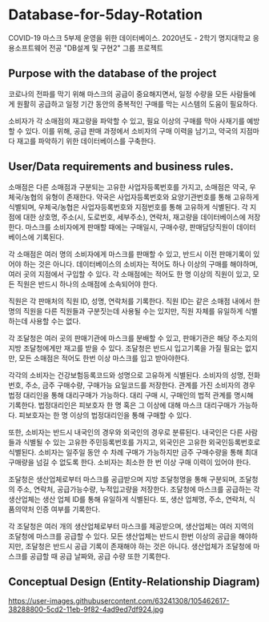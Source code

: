 # Database-for-5day-Rotation
COVID-19 마스크 5부제 운영을 위한 데이터베이스.
2020년도 - 2학기 명지대학교 응용소프트웨어 전공 "DB설계 및 구현2" 그룹 프로젝트

## Purpose with the database of the project
코로나의 전파를 막기 위해 마스크의 공급이 중요해지면서, 일정 수량을 모든 사람들에게 원활히 공급하고 일정 기간 동안의 중복적인 구매를 막는 시스템의 도움이 필요하다.

소비자가 각 소매점의 재고량을 파악할 수 있고, 필요 이상의 구매를 막아 사재기를 예방할 수 있다.
이를 위해, 공급 판매 과정에서 소비자의 구매 이력을 남기고, 약국의 지점마다 재고를 파악하기 위한 데이터베이스를 구축한다.

## User/Data requirements and business rules.
소매점은 다른 소매점과 구분되는 고유한 사업자등록번호를 가지고, 소매점은 약국, 우체국/농협의 유형이 존재한다. 약국은 사업자등록번호와 요양기관번호를 통해 고유하게 식별되며, 우체국/농협은 사업자등록번호와 지점번호를 통해 고유하게 식별된다.
각 지점에 대한 상호명, 주소(시, 도로번호, 세부주소), 연락처, 재고량을 데이터베이스에 저장한다. 마스크를 소비자에게 판매할 때에는 구매일시, 구매수량, 판매담당직원이 데이터베이스에 기록된다.

각 소매점은 여러 명의 소비자에게 마스크를 판매할 수 있고, 반드시 이전 판매기록이 있어야 하는 것은 아니다. 데이터베이스의 소비자는 적어도 하나 이상의 구매를 해야하며, 여러 곳의 지점에서 구입할 수 있다. 각 소매점에는 적어도 한 명 이상의 직원이 있고, 모든 직원은 반드시 하나의 소매점에 소속되어야 한다.

직원은 각 판매처의 직원 ID, 성명, 연락처를 기록한다. 직원 ID는 같은 소매점 내에서 한 명의 직원을 다른 직원들과 구분짓는데 사용될 수는 있지만, 직원 자체를 유일하게 식별하는데 사용할 수는 없다.

각 조달청은 여러 곳의 판매기관에 마스크를 분배할 수 있고, 판매기관은 해당 주소지의 지방 조달청에게만 재고를 받을 수 있다. 조달청은 반드시 입고기록을 가질 필요는 없지만, 모든 소매점은 적어도 한번 이상 마스크를 입고 받아야한다.

각각의 소비자는 건강보험등록코드와 성명으로 고유하게 식별된다. 소비자의 성명, 전화번호, 주소, 금주 구매수량, 구매가능 요일코드를 저장한다. 관계를 가진 소비자의 경우 법정 대리인을 통해 대리구매가 가능하다. 대리 구매 시, 구매인의 법적 관계를 명시해 기록한다. 법정대리인은 피보호자 한 명 혹은 그 이상에 대해 마스크 대리구매가 가능하다. 피보호자는 한 명 이상의 법정대리인을 통해 구매할 수 있다.

또한, 소비자는 반드시 내국인의 경우와 외국인의 경우로 분류된다. 내국인은 다른 사람들과 식별될 수 있는 고유한 주민등록번호를 가지고, 외국인은 고유한 외국인등록번호로 식별된다. 소비자는 일주일 동안 수 차례 구매가 가능하지만 금주 구매수량을 통해 최대 구매량을 넘길 수 없도록 한다. 소비자는 최소한 한 번 이상 구매 이력이 있어야 한다. 

조달청은 생산업체로부터 마스크를 공급받으며 지방 조달청명을 통해 구분되며, 조달청의 주소, 연락처, 공급가능수량, 누적입고량을 저장한다.
조달청에 마스크를 공급하는 각 생산업체는 생산 업체 ID를 통해 유일하게 식별된다. 또, 생산 업체명, 주소, 연락처, 식품의약처 인증 여부를 기록한다. 

각 조달청은 여러 개의 생산업체로부터 마스크를 제공받으며, 생산업체는 여러 지역의 조달청에 마스크를 공급할 수 있다. 모든 생산업체는 반드시 한번 이상의 공급을 해야하지만, 조달청은 반드시 공급 기록이 존재해야 하는 것은 아니다. 생산업체가 조달청에 마스크를 공급할 때 공급 날짜와, 공급 수량 또한 기록한다.

## Conceptual Design (Entity-Relationship Diagram)
https://user-images.githubusercontent.com/63241308/105462617-38288800-5cd2-11eb-9f82-4ad9ed7df924.jpg

